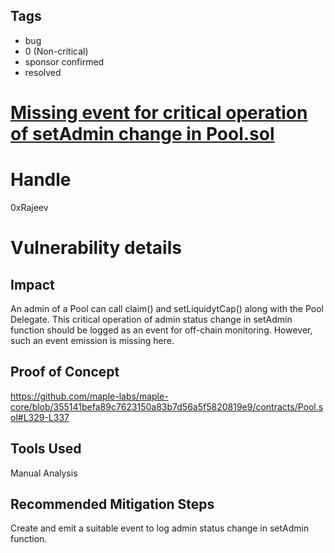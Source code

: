 ## Tags

- bug
- 0 (Non-critical)
- sponsor confirmed
- resolved

# [Missing event for critical operation of setAdmin change in Pool.sol](https://github.com/code-423n4/2021-04-maple-findings/issues/69) 

# Handle

0xRajeev


# Vulnerability details

## Impact

An admin of a Pool can call claim() and setLiquidytCap() along with the Pool Delegate. This critical operation of admin status change in setAdmin function should be logged as an event for off-chain monitoring. However, such an event emission is missing here.

## Proof of Concept

https://github.com/maple-labs/maple-core/blob/355141befa89c7623150a83b7d56a5f5820819e9/contracts/Pool.sol#L329-L337

## Tools Used

Manual Analysis

## Recommended Mitigation Steps

Create and emit a suitable event to log admin status change in setAdmin function.


